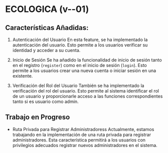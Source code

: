 # ECOLOGICA (v--01)

## Características Añadidas:

1. Autenticación del Usuario
En esta feature, se ha implementado la autenticación del usuario. Esto permite a los usuarios verificar su identidad y acceder a su cuenta.

2. Inicio de Sesión
Se ha añadido la funcionalidad de inicio de sesión tanto en el registro (`register`) como en el inicio de sesión (`login`). Esto permite a los usuarios crear una nueva cuenta o iniciar sesión en una existente.

3. Verificación del Rol del Usuario
También se ha implementado la verificación del rol del usuario. Esto permite al sistema identificar el rol de un usuario y proporcionarle acceso a las funciones correspondientes tanto si es usuario como admin.

## Trabajo en Progreso

- Ruta Privada para Registrar Administradoress
Actualmente, estamos trabajando en la implementación de una ruta privada para registrar administradores. Esta característica permitirá a los usuarios con privilegios adecuados registrar nuevos administradores en el sistema.
